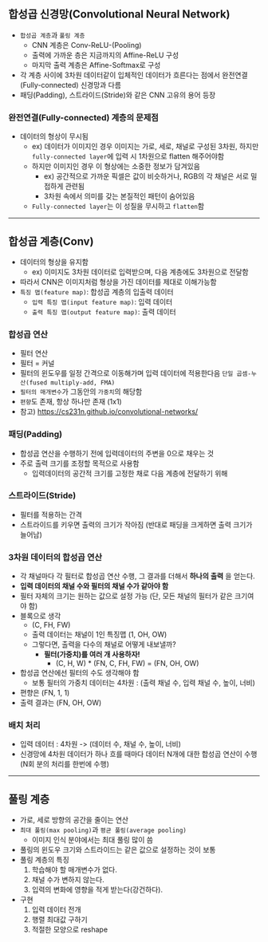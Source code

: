 ## 합성곱 신경망(Convolutional Neural Network)
- `합성곱 계층`과 `풀링 계층`
	- CNN 계층은 Conv-ReLU-(Pooling)
	- 출력에 가까운 층은 지금까지의 Affine-ReLU 구성
	- 마지막 출력 계층은 Affine-Softmax로 구성
- 각 계층 사이에 3차원 데이터같이 입체적인 데이터가 흐른다는 점에서 완전연결(Fully-connected) 신경망과 다름
- 패딩(Padding), 스트라이드(Stride)와 같은 CNN 고유의 용어 등장

### 완전연결(Fully-connected) 계층의 문제점
- 데이터의 형상이 무시됨
	- ex) 데이터가 이미지인 경우 이미지는 가로, 세로, 채널로 구성된 3차원, 하지만 `fully-connected layer`에 입력 시 1차원으로 flatten 해주어야함
	- 하지만 이미지인 경우 이 형상에는 소중한 정보가 담겨있음
		- ex) 공간적으로 가까운 픽셀은 값이 비슷하거나, RGB의 각 채널은 서로 밀접하게 관련됨
		- 3차원 속에서 의미를 갖는 본질적인 패턴이 숨어있음
	- `Fully-connected layer`는 이 성질을 무시하고 `flatten`함

*** 

## 합성곱 계층(Conv)
- 데이터의 형상을 유지함
	- ex) 이미지도 3차원 데이터로 입력받으며, 다음 계층에도 3차원으로 전달함
- 따라서 CNN은 이미지처럼 형상을 가진 데이터를 제대로 이해가능함
- `특징 맵(feature map)`: 합성곱 계층의 입출력 데이터
	- `입력 특징 맵(input feature map)`: 입력 데이터
	- `출력 특징 맵(output feature map)`: 출력 데이터 

### 합성곱 연산
- 필터 연산
- 필터 = 커널
- 필터의 윈도우를 일정 간격으로 이동해가며 입력 데이터에 적용한다음 `단일 곱셈-누산(fused multiply-add, FMA)`
- `필터의 매개변수`가 그동안의 `가중치`의 해당함
- `편향`도 존재, 항상 하나만 존재 (1x1)
- 참고) https://cs231n.github.io/convolutional-networks/

### 패딩(Padding)
- 합성곱 연산을 수행하기 전에 입력데이터의 주변을 0으로 채우는 것
- 주로 출력 크기를 조정할 목적으로 사용함
	- 입력데이터의 공간적 크기를 고정한 채로 다음 계층에 전달하기 위해

### 스트라이드(Stride)
- 필터를 적용하는 간격
- 스트라이드를 키우면 출력의 크기가 작아짐 (반대로 패딩을 크게하면 출력 크기가 늘어남)

### 3차원 데이터의 합성곱 연산
- 각 채널마다 각 필터로 합성곱 연산 수행, 그 결과를 더해서 __하나의 출력__ 을 얻는다.
- __입력 데이터의 채널 수와 필터의 채널 수가 같아야 함__
- 필터 자체의 크기는 원하는 값으로 설정 가능 (단, 모든 채널의 필터가 같은 크기여야 함)
- 블록으로 생각
	- (C, FH, FW)
	- 출력 데이터는 채널이 1인 특징맵 (1, OH, OW)
	- 그렇다면, 출력을 다수의 채널로 어떻게 내보낼까?
		- __필터(가중치)를 여러 개 사용하자!__
			- (C, H, W) * (FN, C, FH, FW) = (FN, OH, OW)
- 합성곱 연산에선 필터의 수도 생각해야 함
	- 보통 필터의 가중치 데이터는 4차원 : (출력 채널 수, 입력 채널 수, 높이, 너비)
- 편향은 (FN, 1, 1)
- 출력 결과는 (FN, OH, OW)

### 배치 처리
- 입력 데이터 : 4차원 -> (데이터 수, 채널 수, 높이, 너비)
- 신경망에 4차원 데이터가 하나 흐를 때마다 데이터 N개에 대한 합성곱 연산이 수행 (N회 분의 처리를 한번에 수행)

*** 

## 풀링 계층
- 가로, 세로 방향의 공간을 줄이는 연산
- `최대 풀링(max pooling)`과 `평균 풀링(average pooling)`
	- 이미지 인식 분야에서는 최대 풀링 많이 씀
- 풀링의 윈도우 크기와 스트라이드는 같은 값으로 설정하는 것이 보통
- 풀링 계층의 특징
	1. 학습해야 할 매개변수가 없다.
	2. 채널 수가 변하지 않는다.
	3. 입력의 변화에 영향을 적게 받는다(강건하다).
- 구현
	1. 입력 데이터 전개
	2. 행렬 최대값 구하기
	3. 적절한 모양으로 reshape